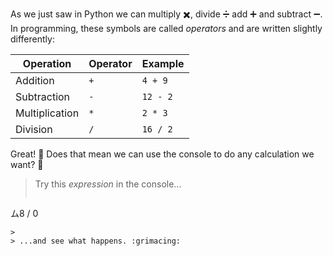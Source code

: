 As we just saw in Python we can multiply :heavy_multiplication_x:, divide :heavy_division_sign: add :heavy_plus_sign: and subtract :heavy_minus_sign:. In programming, these symbols are called _operators_ and are written slightly differently:

| Operation      | Operator | Example  |
|----------------|----------|----------|
| Addition       | `+`      | `4 + 9`  |
| Subtraction    | `-`      | `12 - 2` |
| Multiplication | `*`      | `2 * 3`  |
| Division       | `/`      | `16 / 2` |
 
Great! :tada: Does that mean we can use the console to do any calculation we want? :thinking:

> Try this _expression_ in the console...
>
> ```python
ム8 / 0
```
>
> ...and see what happens. :grimacing: